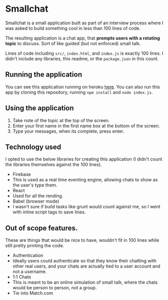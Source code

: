 # Smallchat

Smallchat is a small application built as part of an interview process where I was asked to build something cool in less than 100 lines of code.

The resulting application is a chat app, that **prompts users with a rotating topic** to discuss. Sort of like guided (but not enforced) small talk.

Lines of code including `src/`, `index.html`, and `index.js` is exactly 100 lines.  I didn't include any libraries, this readme, or the `package.json` in this count.

## Running the application

You can see this application running on heroku [here](https://smallchat-gary.herokuapp.com/). You can also run this app by cloning this repository, running `npm install` and `node index.js`.

## Using the application

 1. Take note of the topic at the top of the screen.
 1. Enter your first name in the first name box at the bottom of the screen.
 1. Type your messages, when its complete, press enter.

## Technology used

I opted to use the below libraries for creating this application (I didn't count the libraries themselves against the 100 lines).

 - Firebase
  - This is used as a real time eventing engine, allowing chats to show as the user's type them.
 - React
  - Used for all the rending.
 - Babel (browser mode)
  - I wasn't sure if build tasks like grunt would count against me, so I went with inline script tags to save lines.

## Out of scope features.

These are things that would be nice to have, wouldn't fit in 100 lines while still pretty printing the code.
 - Authentication
  - Ideally users could authenticate so that they know their chatting with other real users, and your chats are actually tied to a user account and not a username.
 - 1:1 Chats
  - This is meant to be an online simulation of small talk, where the chats would be person to person, not a group.
 - Tie into Match.com
